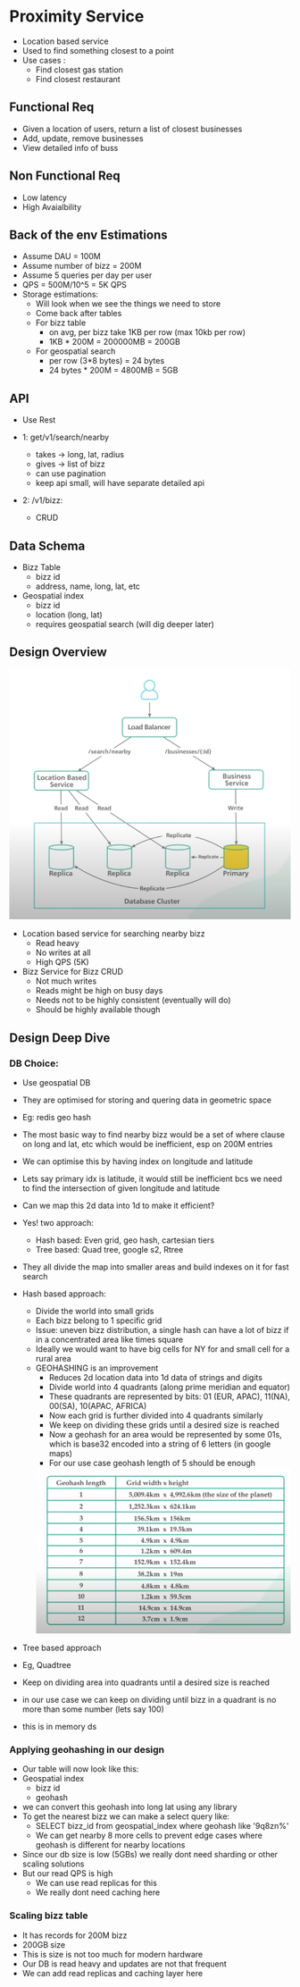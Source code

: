 # Proximity Service

- Location based service
- Used to find something closest to a point
- Use cases :
    - Find closest gas station
    - Find closest restaurant

## Functional Req
- Given a location of users, return a list of closest businesses
- Add, update, remove businesses
- View detailed info of buss

## Non Functional Req
- Low latency
- High Avaialbility

## Back of the env Estimations
- Assume DAU = 100M
- Assume number of bizz = 200M
- Assume 5 queries per day per user
- QPS = 500M/10^5 = 5K QPS
- Storage estimations:
    - Will look when we see the things we need to store
    - Come back after tables
    - For bizz table
        - on avg, per bizz take 1KB per row (max 10kb per row)
        - 1KB * 200M = 200000MB = 200GB
    - For geospatial search
        - per row (3*8 bytes) = 24 bytes
        - 24 bytes * 200M = 4800MB = 5GB

## API
- Use Rest
- 1: get/v1/search/nearby
    - takes -> long, lat, radius
    - gives -> list of bizz
    - can use pagination
    - keep api small, will have separate detailed api

- 2: /v1/bizz:
    - CRUD


## Data Schema
- Bizz Table
    - bizz id
    - address, name, long, lat, etc
- Geospatial index
    - bizz id
    - location (long, lat)
    - requires geospatial search (will dig deeper later)

## Design Overview

<img src="./Resources/17-1.png">

- Location based service for searching nearby bizz
    - Read heavy
    - No writes at all
    - High QPS (5K)
- Bizz Service for Bizz CRUD
    - Not much writes
    - Reads might be high on busy days
    - Needs not to be highly consistent (eventually will do)
    - Should be highly available though

## Design Deep Dive
### DB Choice:

- Use geospatial DB
- They are optimised for storing and quering data in geometric space
- Eg: redis geo hash
- The most basic way to find nearby bizz would be a set of where clause on long and lat, etc which would be inefficient, esp on 200M entries
- We can optimise this by having index on longitude and latitude
- Lets say primary idx is latitude, it would still be inefficient bcs we need to find the intersection of given longitude and latitude
- Can we map this 2d data into 1d to make it efficient? 
- Yes! two approach:
    - Hash based: Even grid, geo hash, cartesian tiers
    - Tree based: Quad tree, google s2, Rtree
- They all divide the map into smaller areas and build indexes on it for fast search
- Hash based approach:
    - Divide the world into small grids
    - Each bizz belong to 1 specific grid 
    - Issue: uneven bizz distribution, a single hash can have a lot of bizz if in a concentrated area like times square
    - Ideally we would want to have big cells for NY for and small cell for a rural area
    - GEOHASHING is an improvement
        - Reduces 2d location data into 1d data of strings and digits 
        - Divide world into 4 quadrants (along prime meridian and equator)
        - These quadrants are represented by bits: 01 (EUR, APAC), 11(NA), 00(SA), 10(APAC, AFRICA)
        - Now each grid is further divided into 4 quadrants similarly
        - We keep on dividing these grids until a desired size is reached
        - Now a geohash for an area would be represented by some 01s, which is base32 encoded into a string of 6 letters (in google maps)
        - For our use case geohash length of 5 should be enough
        <img src="./Resources/17-2.png">
    
- Tree based approach
 - Eg, Quadtree
 - Keep on dividing area into quadrants until a desired size is reached
 - in our use case we can keep on dividing until bizz in a quadrant is no more than some number (lets say 100)
 - this is in memory ds


### Applying geohashing in our design
- Our table will now look like this:
- Geospatial index
    - bizz id
    - geohash
- we can convert this geohash into long lat using any library
- To get the nearest bizz we can make a select query like:
    - SELECT bizz_id from geospatial_index where geohash like '9q8zn%'
    - We can get nearby 8 more cells to prevent edge cases where geohash is different for nearby locations
- Since our db size is low (5GBs) we really dont need sharding or other scaling solutions
- But our read QPS is high
    - We can use read replicas for this
    - We really dont need caching here

### Scaling bizz table
- It has records for 200M bizz
- 200GB size
- This is size is not too much for modern hardware
- Our DB is read heavy and updates are not that frequent
- We can add read replicas and caching layer here